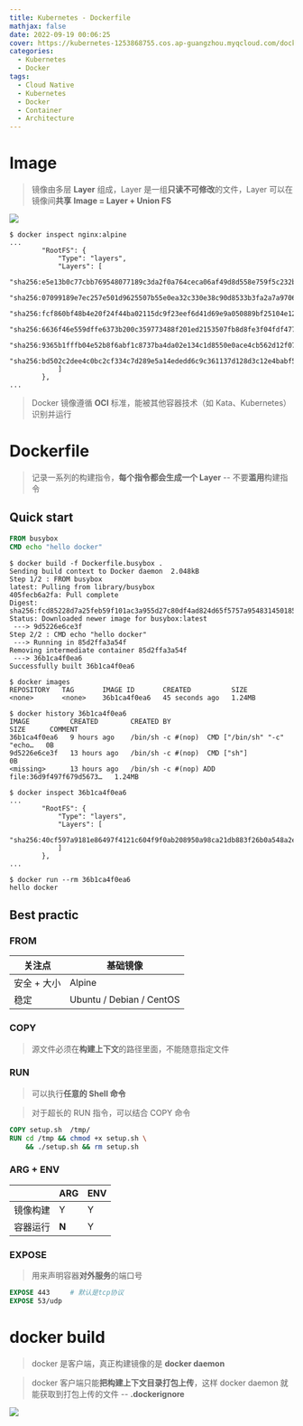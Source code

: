 ```yaml
---
title: Kubernetes - Dockerfile
mathjax: false
date: 2022-09-19 00:06:25
cover: https://kubernetes-1253868755.cos.ap-guangzhou.myqcloud.com/docker/docker-02.webp
categories:
  - Kubernetes
  - Docker
tags:
  - Cloud Native
  - Kubernetes
  - Docker
  - Container
  - Architecture
---
```


# Image

> 镜像由多层 **Layer** 组成，Layer 是一组**只读不可修改**的文件，Layer 可以在镜像间**共享**
> **Image = Layer + Union FS**

![](https://kubernetes-1253868755.cos.ap-guangzhou.myqcloud.com/docker/docker-layer.png)

<!-- more -->

```shell
$ docker inspect nginx:alpine
...
        "RootFS": {
            "Type": "layers",
            "Layers": [
                "sha256:e5e13b0c77cbb769548077189c3da2f0a764ceca06af49d8d558e759f5c232bd",
                "sha256:07099189e7ec257e501d9625507b55e0ea32c330e38c90d8533b3fa2a7a97069",
                "sha256:fcf860bf48b4e20f24f44ba02115dc9f23eef6d41d69e9a050889bf25104e12a",
                "sha256:6636f46e559dffe6373b200c359773488f201ed2153507fb8d8fe3f04fdf477e",
                "sha256:9365b1fffb04e52b8f6abf1c8737ba4da02e134c1d8550e0ace4cb562d12f070",
                "sha256:bd502c2dee4c0bc2cf334c7d289e5a14ededd6c9c361137d128d3c12e4babf5d"
            ]
        },
...
```

> Docker 镜像遵循 **OCI** 标准，能被其他容器技术（如 Kata、Kubernetes）识别并运行

# Dockerfile

> 记录一系列的构建指令，**每个指令都会生成一个  Layer** -- 不要**滥用**构建指令

## Quick start

```dockerfile Dockerfile.busybox
FROM busybox
CMD echo "hello docker"
```

```
$ docker build -f Dockerfile.busybox .
Sending build context to Docker daemon  2.048kB
Step 1/2 : FROM busybox
latest: Pulling from library/busybox
405fecb6a2fa: Pull complete
Digest: sha256:fcd85228d7a25feb59f101ac3a955d27c80df4ad824d65f5757a954831450185
Status: Downloaded newer image for busybox:latest
 ---> 9d5226e6ce3f
Step 2/2 : CMD echo "hello docker"
 ---> Running in 85d2ffa3a54f
Removing intermediate container 85d2ffa3a54f
 ---> 36b1ca4f0ea6
Successfully built 36b1ca4f0ea6
```

```shell
$ docker images
REPOSITORY   TAG       IMAGE ID       CREATED          SIZE
<none>       <none>    36b1ca4f0ea6   45 seconds ago   1.24MB
```

```shell
$ docker history 36b1ca4f0ea6
IMAGE          CREATED        CREATED BY                                      SIZE      COMMENT
36b1ca4f0ea6   9 hours ago    /bin/sh -c #(nop)  CMD ["/bin/sh" "-c" "echo…   0B
9d5226e6ce3f   13 hours ago   /bin/sh -c #(nop)  CMD ["sh"]                   0B
<missing>      13 hours ago   /bin/sh -c #(nop) ADD file:36d9f497f679d5673…   1.24MB
```

```shell
$ docker inspect 36b1ca4f0ea6
...
        "RootFS": {
            "Type": "layers",
            "Layers": [
                "sha256:40cf597a9181e86497f4121c604f9f0ab208950a98ca21db883f26b0a548a2eb"
            ]
        },
...
```

```shell
$ docker run --rm 36b1ca4f0ea6
hello docker
```

## Best practic

### FROM

| 关注点      | 基础镜像                 |
| ----------- | ------------------------ |
| 安全 + 大小 | Alpine                   |
| 稳定        | Ubuntu / Debian / CentOS |

### COPY

> 源文件必须在**构建上下文**的路径里面，不能随意指定文件

### RUN

> 可以执行**任意的 Shell 命令**

> 对于超长的 RUN 指令，可以结合 COPY 命令

```dockerfile
COPY setup.sh  /tmp/
RUN cd /tmp && chmod +x setup.sh \
    && ./setup.sh && rm setup.sh
```

### ARG + ENV

|          | ARG   | ENV  |
| -------- | ----- | ---- |
| 镜像构建 | Y     | Y    |
| 容器运行 | **N** | Y    |

### EXPOSE

> 用来声明容器**对外服务**的端口号

```dockerfile
EXPOSE 443     # 默认是tcp协议
EXPOSE 53/udp
```

# docker build

> docker 是客户端，真正构建镜像的是 **docker daemon**

> docker 客户端只能**把构建上下文目录打包上传**，这样 docker daemon 就能获取到打包上传的文件 -- **.dockerignore**

![](https://docs.docker.com/engine/images/architecture.svg)

